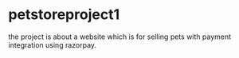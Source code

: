 # petstoreproject1
the project is about a website which is for selling pets with payment integration using razorpay. 
